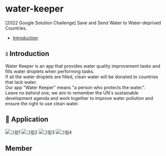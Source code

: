 # water-keeper
[2022 Google Solution Challenge] Save and Send Water to Water-deprived Countries.
* [Introduction](#Introduction)

## :droplet: Introduction
Water Keeper is an app that provides water quality improvement tasks and fills water droplets when performing tasks.  
If all the water droplets are filled, clean water will be donated to countries that lack water.  
Our app "Water Keeper" means "a person who protects the water.".    
Leave no behind one, we aim to remember the UN's sustainable development agenda and work together to improve water pollution and ensure the right to use clean water.

## 📱 Application
![그림1](https://user-images.githubusercontent.com/33739448/160980209-c4f264ef-909c-436b-b6cc-2f1c3e9c5440.png)
![그림2](https://user-images.githubusercontent.com/33739448/160980215-fb0815cd-127a-48f9-adaf-90e9352bcedf.png)
![그림3](https://user-images.githubusercontent.com/33739448/160980222-1c235e58-688d-43e2-9938-93987ff9acac.png)
![그림4](https://user-images.githubusercontent.com/33739448/160980316-6349a78a-2426-4db6-9348-ddacb9b06545.png)

## Member
